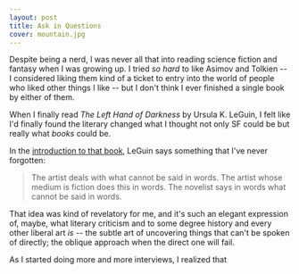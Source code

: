 ```yaml
---
layout: post
title: Ask in Questions
cover: mountain.jpg
---
```


Despite being a nerd, I was never all that into reading science fiction and fantasy when I was growing up. I tried _so hard_ to like Asimov and Tolkien -- I considered liking them kind of a ticket to entry into the world of people who liked other things I like -- but I don't think I ever finished a single book by either of them.

When I finally read _The Left Hand of Darkness_ by Ursula K. LeGuin, I felt like I'd finally found the literary changed what I thought not only SF could be but really what _books_ could be.

In the [introduction to that book](http://theliterarylink.com/leguinintro.html), LeGuin says something that I've never forgotten:

>The artist deals with what cannot be said in words. 
>The artist whose medium is fiction does this in words. The novelist says in words what cannot be said in words. 

That idea was kind of revelatory for me, and it's such an elegant expression of, maybe, what literary criticism and to some degree history and every other liberal art _is_ -- the subtle art of uncovering things that can't be spoken of directly; the oblique approach when the direct one will fail.

As I started doing more and more interviews, I realized that 